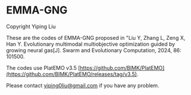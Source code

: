 # EMMA-GNG

Copyright Yiping Liu

These are the codes of EMMA-GNG proposed in "Liu Y, Zhang L, Zeng X, Han Y. Evolutionary multimodal multiobjective optimization guided by growing neural gas[J]. Swarm and Evolutionary Computation, 2024, 86: 101500.

The codes use PlatEMO v3.5 [https://github.com/BIMK/PlatEMO](https://github.com/BIMK/PlatEMO/releases/tag/v3.5).

Please contact yiping0liu@gmail.com if you have any problem.
